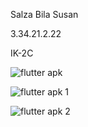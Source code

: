 Salza Bila Susan

3.34.21.2.22

IK-2C

![flutter apk](https://user-images.githubusercontent.com/116169431/211891243-47402c2c-781a-465c-9d55-7760b1db750d.png)

![flutter apk 1](https://user-images.githubusercontent.com/116169431/211892062-54fb4847-ede3-4974-a6ea-0166478ae2ba.png)

![flutter apk 2](https://user-images.githubusercontent.com/116169431/211892101-708e4660-6e5b-4d83-917f-3920b4bf84b2.png)

